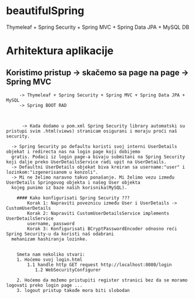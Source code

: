 # beautifulSpring
Thymeleaf + Spring Security + Spring MVC + Spring Data JPA + MySQL DB

# Arhitektura aplikacije

## Koristimo pristup -> skačemo sa page na page -> Spring MVC

		  
		  
		 -> Thymeleaf + Spring Security + Spring MVC + Spring Data JPA + MySQL
		 -> Spring BOOT RAD
     
		 
		
		  -> Kada dodamo u pom.xml Spring Security library automatski su pristupi svim .html(views) stranicam osigurani i moraju proći naš security.
			
      -> Spring Security po defaultu koristi svoj interni UserDetails objekat i redirecta nas na login page koji dobijemo 
      gratis. Podaci iz login page-a bivaju submitani na Spring Security koji dalje preko UserDetailsService radi upit na UserDetails.
      -> Defaultni UserDetails objekat biva kreiran sa username:"user" i lozinkom:"izgenerisanom u konzoli".
      -> Mi ne želimo naravno takvo ponašanje. Mi želimo vezu između UserDetails Springovog objekta i našeg User objekta 
      kojeg punimo iz baze naših korisnika(MySQL).
			
	    #### Kako konfigurisati Spring Security ???
			Korak 1: Napraviti poveznicu između User i UserDetails -> CustomUserDetails
			Korak 2: Napraviti CustomUserDetailsService implements UserDetailsService
			username, password
			Korak 3: Konfigurisati BCryptPasswordEncoder odnosno reći Spring Security-u da koristi naš odabrani 
      mehanizam hashiranja lozinke.
			
			
		Smeta nam nekoliko stvari:
		1. Hoćemo svoj login.html
		    1.1 handle http GET request http://localhost:8080/login
			   1.2 WebSecurityConfigurer
		
		2. Hoćemo da možemo pristupiti register stranici bez da se moramo logovati preko login page ...
		3. logout pristup takođe mora biti slobodan
		
		
		
		
		
		
		
		
		
		
		
		
		
		
		
